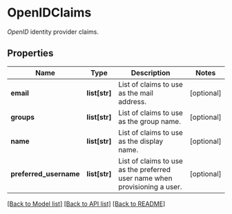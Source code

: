 # OpenIDClaims

_OpenID_ identity provider claims.
## Properties
Name | Type | Description | Notes
------------ | ------------- | ------------- | -------------
**email** | **list[str]** | List of claims to use as the mail address. | [optional] 
**groups** | **list[str]** | List of claims to use as the group name. | [optional] 
**name** | **list[str]** | List of claims to use as the display name. | [optional] 
**preferred_username** | **list[str]** | List of claims to use as the preferred user name when provisioning a user. | [optional] 

[[Back to Model list]](../README.md#documentation-for-models) [[Back to API list]](../README.md#documentation-for-api-endpoints) [[Back to README]](../README.md)


